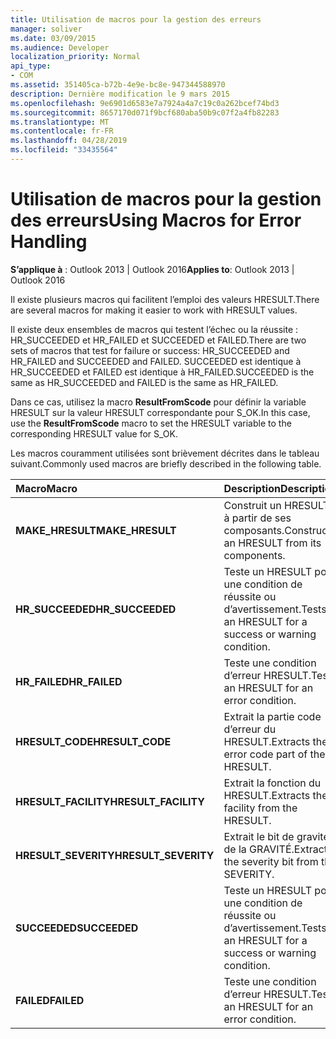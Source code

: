 ```yaml
---
title: Utilisation de macros pour la gestion des erreurs
manager: soliver
ms.date: 03/09/2015
ms.audience: Developer
localization_priority: Normal
api_type:
- COM
ms.assetid: 351405ca-b72b-4e9e-bc8e-947344588970
description: Dernière modification le 9 mars 2015
ms.openlocfilehash: 9e6901d6583e7a7924a4a7c19c0a262bcef74bd3
ms.sourcegitcommit: 8657170d071f9bcf680aba50b9c07f2a4fb82283
ms.translationtype: MT
ms.contentlocale: fr-FR
ms.lasthandoff: 04/28/2019
ms.locfileid: "33435564"
---
```

# <a name="using-macros-for-error-handling"></a><span data-ttu-id="2fdaf-103">Utilisation de macros pour la gestion des erreurs</span><span class="sxs-lookup"><span data-stu-id="2fdaf-103">Using Macros for Error Handling</span></span>

  
  
<span data-ttu-id="2fdaf-104">**S’applique à** : Outlook 2013 | Outlook 2016</span><span class="sxs-lookup"><span data-stu-id="2fdaf-104">**Applies to**: Outlook 2013 | Outlook 2016</span></span> 
  
<span data-ttu-id="2fdaf-105">Il existe plusieurs macros qui facilitent l’emploi des valeurs HRESULT.</span><span class="sxs-lookup"><span data-stu-id="2fdaf-105">There are several macros for making it easier to work with HRESULT values.</span></span>
  
<span data-ttu-id="2fdaf-106">Il existe deux ensembles de macros qui testent l’échec ou la réussite : HR_SUCCEEDED et HR_FAILED et SUCCEEDED et FAILED.</span><span class="sxs-lookup"><span data-stu-id="2fdaf-106">There are two sets of macros that test for failure or success: HR_SUCCEEDED and HR_FAILED and SUCCEEDED and FAILED.</span></span> <span data-ttu-id="2fdaf-107">SUCCEEDED est identique à HR_SUCCEEDED et FAILED est identique à HR_FAILED.</span><span class="sxs-lookup"><span data-stu-id="2fdaf-107">SUCCEEDED is the same as HR_SUCCEEDED and FAILED is the same as HR_FAILED.</span></span>
  
<span data-ttu-id="2fdaf-108">Dans ce cas, utilisez la macro **ResultFromScode** pour définir la variable HRESULT sur la valeur HRESULT correspondante pour S_OK.</span><span class="sxs-lookup"><span data-stu-id="2fdaf-108">In this case, use the **ResultFromScode** macro to set the HRESULT variable to the corresponding HRESULT value for S_OK.</span></span> 
  
<span data-ttu-id="2fdaf-109">Les macros couramment utilisées sont brièvement décrites dans le tableau suivant.</span><span class="sxs-lookup"><span data-stu-id="2fdaf-109">Commonly used macros are briefly described in the following table.</span></span>
  
|<span data-ttu-id="2fdaf-110">**Macro**</span><span class="sxs-lookup"><span data-stu-id="2fdaf-110">**Macro**</span></span>|<span data-ttu-id="2fdaf-111">**Description**</span><span class="sxs-lookup"><span data-stu-id="2fdaf-111">**Description**</span></span>|
|:-----|:-----|
|<span data-ttu-id="2fdaf-112">**MAKE_HRESULT**</span><span class="sxs-lookup"><span data-stu-id="2fdaf-112">**MAKE_HRESULT**</span></span> <br/> |<span data-ttu-id="2fdaf-113">Construit un HRESULT à partir de ses composants.</span><span class="sxs-lookup"><span data-stu-id="2fdaf-113">Constructs an HRESULT from its components.</span></span>  <br/> |
|<span data-ttu-id="2fdaf-114">**HR_SUCCEEDED**</span><span class="sxs-lookup"><span data-stu-id="2fdaf-114">**HR_SUCCEEDED**</span></span> <br/> |<span data-ttu-id="2fdaf-115">Teste un HRESULT pour une condition de réussite ou d’avertissement.</span><span class="sxs-lookup"><span data-stu-id="2fdaf-115">Tests an HRESULT for a success or warning condition.</span></span>  <br/> |
|<span data-ttu-id="2fdaf-116">**HR_FAILED**</span><span class="sxs-lookup"><span data-stu-id="2fdaf-116">**HR_FAILED**</span></span> <br/> |<span data-ttu-id="2fdaf-117">Teste une condition d’erreur HRESULT.</span><span class="sxs-lookup"><span data-stu-id="2fdaf-117">Tests an HRESULT for an error condition.</span></span>  <br/> |
|<span data-ttu-id="2fdaf-118">**HRESULT_CODE**</span><span class="sxs-lookup"><span data-stu-id="2fdaf-118">**HRESULT_CODE**</span></span> <br/> |<span data-ttu-id="2fdaf-119">Extrait la partie code d’erreur du HRESULT.</span><span class="sxs-lookup"><span data-stu-id="2fdaf-119">Extracts the error code part of the HRESULT.</span></span>  <br/> |
|<span data-ttu-id="2fdaf-120">**HRESULT_FACILITY**</span><span class="sxs-lookup"><span data-stu-id="2fdaf-120">**HRESULT_FACILITY**</span></span> <br/> |<span data-ttu-id="2fdaf-121">Extrait la fonction du HRESULT.</span><span class="sxs-lookup"><span data-stu-id="2fdaf-121">Extracts the facility from the HRESULT.</span></span>  <br/> |
|<span data-ttu-id="2fdaf-122">**HRESULT_SEVERITY**</span><span class="sxs-lookup"><span data-stu-id="2fdaf-122">**HRESULT_SEVERITY**</span></span> <br/> |<span data-ttu-id="2fdaf-123">Extrait le bit de gravité de la GRAVITÉ.</span><span class="sxs-lookup"><span data-stu-id="2fdaf-123">Extracts the severity bit from the SEVERITY.</span></span>  <br/> |
|<span data-ttu-id="2fdaf-124">**SUCCEEDED**</span><span class="sxs-lookup"><span data-stu-id="2fdaf-124">**SUCCEEDED**</span></span> <br/> |<span data-ttu-id="2fdaf-125">Teste un HRESULT pour une condition de réussite ou d’avertissement.</span><span class="sxs-lookup"><span data-stu-id="2fdaf-125">Tests an HRESULT for a success or warning condition.</span></span>  <br/> |
|<span data-ttu-id="2fdaf-126">**FAILED**</span><span class="sxs-lookup"><span data-stu-id="2fdaf-126">**FAILED**</span></span> <br/> |<span data-ttu-id="2fdaf-127">Teste une condition d’erreur HRESULT.</span><span class="sxs-lookup"><span data-stu-id="2fdaf-127">Tests an HRESULT for an error condition.</span></span>  <br/> |
   

